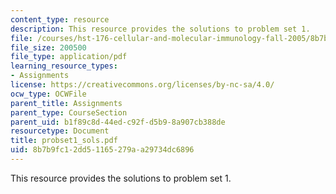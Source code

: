 ```yaml
---
content_type: resource
description: This resource provides the solutions to problem set 1.
file: /courses/hst-176-cellular-and-molecular-immunology-fall-2005/8b7b9fc12dd51165279aa29734dc6896_probset1_sols.pdf
file_size: 200500
file_type: application/pdf
learning_resource_types:
- Assignments
license: https://creativecommons.org/licenses/by-nc-sa/4.0/
ocw_type: OCWFile
parent_title: Assignments
parent_type: CourseSection
parent_uid: b1f89c8d-44ed-c92f-d5b9-8a907cb388de
resourcetype: Document
title: probset1_sols.pdf
uid: 8b7b9fc1-2dd5-1165-279a-a29734dc6896
---
```

This resource provides the solutions to problem set 1.